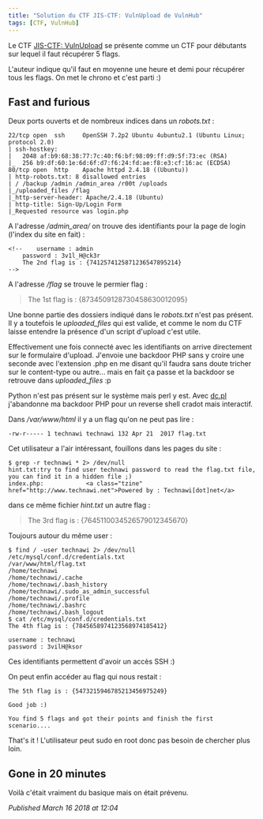 ```yaml
---
title: "Solution du CTF JIS-CTF: VulnUpload de VulnHub"
tags: [CTF, VulnHub]
---
```


Le CTF [JIS-CTF: VulnUpload](https://www.vulnhub.com/entry/jis-ctf-vulnupload,228/) se présente comme un CTF pour débutants sur lequel il faut récupérer 5 flags.  

L'auteur indique qu'il faut en moyenne une heure et demi pour récupérer tous les flags. On met le chrono et c'est parti :)   

Fast and furious
----------------

Deux ports ouverts et de nombreux indices dans un *robots.txt* :  

```
22/tcp open  ssh     OpenSSH 7.2p2 Ubuntu 4ubuntu2.1 (Ubuntu Linux; protocol 2.0)
| ssh-hostkey:
|   2048 af:b9:68:38:77:7c:40:f6:bf:98:09:ff:d9:5f:73:ec (RSA)
|_  256 b9:df:60:1e:6d:6f:d7:f6:24:fd:ae:f8:e3:cf:16:ac (ECDSA)
80/tcp open  http    Apache httpd 2.4.18 ((Ubuntu))
| http-robots.txt: 8 disallowed entries
| / /backup /admin /admin_area /r00t /uploads
|_/uploaded_files /flag
|_http-server-header: Apache/2.4.18 (Ubuntu)
| http-title: Sign-Up/Login Form
|_Requested resource was login.php
```

A l'adresse */admin\_area/* on trouve des identifiants pour la page de login (l'index du site en fait) :  

```
<!--	username : admin
	password : 3v1l_H@ck3r
	The 2nd flag is : {7412574125871236547895214}
-->
```

A l'adresse */flag* se trouve le permier flag :  

> The 1st flag is : {8734509128730458630012095}

Une bonne partie des dossiers indiqué dans le *robots.txt* n'est pas présent. Il y a toutefois le *uploaded\_files* qui est valide, et comme le nom du CTF laisse entendre la présence d'un script d'upload c'est utile.  

Effectivement une fois connecté avec les identifiants on arrive directement sur le formulaire d'upload. J'envoie une backdoor PHP sans y croire une seconde avec l'extension .php en me disant qu'il faudra sans doute tricher sur le content-type ou autre... mais en fait ça passe et la backdoor se retrouve dans *uploaded\_files* :p   

Python n'est pas présent sur le système mais perl y est. Avec [dc.pl](https://raw.githubusercontent.com/nikicat/web-malware-collection/master/Backdoors/PL/dc.pl) j'abandonne ma backdoor PHP pour un reverse shell cradot mais interactif.  

Dans */var/www/html* il y a un flag qu'on ne peut pas lire :  

```
-rw-r----- 1 technawi technawi 132 Apr 21  2017 flag.txt
```

Cet utilisateur a l'air intéressant, fouillons dans les pages du site :  

```
$ grep -r technawi * 2> /dev/null
hint.txt:try to find user technawi password to read the flag.txt file, you can find it in a hidden file ;)
index.php:            <a class="tzine" href="http://www.technawi.net">Powered by : Technawi[dot]net</a>
```

dans ce même fichier *hint.txt* un autre flag :  

> The 3rd flag is : {7645110034526579012345670}

Toujours autour du même user :  

```
$ find / -user technawi 2> /dev/null
/etc/mysql/conf.d/credentials.txt
/var/www/html/flag.txt
/home/technawi
/home/technawi/.cache
/home/technawi/.bash_history
/home/technawi/.sudo_as_admin_successful
/home/technawi/.profile
/home/technawi/.bashrc
/home/technawi/.bash_logout
$ cat /etc/mysql/conf.d/credentials.txt
The 4th flag is : {7845658974123568974185412}

username : technawi
password : 3vilH@ksor
```

Ces identifiants permettent d'avoir un accès SSH :)   

On peut enfin accéder au flag qui nous restait :  

```
The 5th flag is : {5473215946785213456975249}

Good job :)

You find 5 flags and got their points and finish the first scenario....
```

That's it ! L'utilisateur peut sudo en root donc pas besoin de chercher plus loin.  

Gone in 20 minutes
------------------

Voilà c'était vraiment du basique mais on était prévenu.

*Published March 16 2018 at 12:04*
